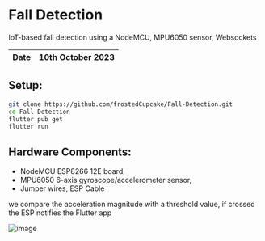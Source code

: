 # Fall Detection
IoT-based fall detection using a NodeMCU, MPU6050 sensor, Websockets

| Date | 10th October 2023|
| - | - |
## Setup:
```bash
git clone https://github.com/frostedCupcake/Fall-Detection.git
cd Fall-Detection
flutter pub get
flutter run 
```

## Hardware Components:
- NodeMCU  ESP8266 12E board,
- MPU6050 6-axis gyroscope/accelerometer sensor,
- Jumper wires, ESP Cable

we compare the acceleration magnitude with a threshold value, if crossed the ESP notifies the Flutter app

![image](https://github.com/frostedCupcake/Fall-Detection/assets/99611801/5204cbe7-1d88-4359-ad0d-7196c46454c4)

